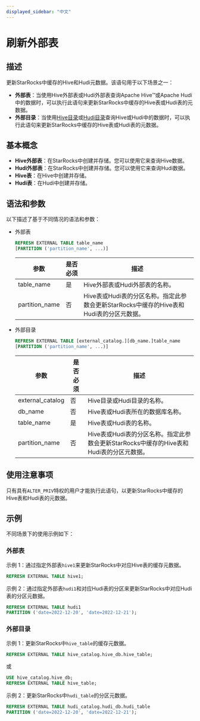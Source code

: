 ```yaml
---
displayed_sidebar: "中文"
---
```


# 刷新外部表

## 描述

更新StarRocks中缓存的Hive和Hudi元数据。该语句用于以下场景之一：

- **外部表**：当使用Hive外部表或Hudi外部表查询Apache Hive™或Apache Hudi中的数据时，可以执行此语句来更新StarRocks中缓存的Hive表或Hudi表的元数据。
- **外部目录**：当使用[Hive目录](../../../data_source/catalog/hive_catalog.md)或[Hudi目录](../../../data_source/catalog/hudi_catalog.md)查询Hive或Hudi中的数据时，可以执行此语句来更新StarRocks中缓存的Hive表或Hudi表的元数据。

## 基本概念

- **Hive外部表**：在StarRocks中创建并存储。您可以使用它来查询Hive数据。
- **Hudi外部表**：在StarRocks中创建并存储。您可以使用它来查询Hudi数据。
- **Hive表**：在Hive中创建并存储。
- **Hudi表**：在Hudi中创建并存储。

## 语法和参数

以下描述了基于不同情况的语法和参数：

- 外部表

    ```SQL
    REFRESH EXTERNAL TABLE table_name 
    [PARTITION ('partition_name', ...)]
    ```

    | **参数**          | **是否必须** | **描述**                                  |
    | ---------------- | ------------ | ---------------------------------------- |
    | table_name       | 是           | Hive外部表或Hudi外部表的名称。               |
    | partition_name   | 否           | Hive表或Hudi表的分区名称。指定此参数会更新StarRocks中缓存的Hive表和Hudi表的分区元数据。       |

- 外部目录

    ```SQL
    REFRESH EXTERNAL TABLE [external_catalog.][db_name.]table_name
    [PARTITION ('partition_name', ...)]
    ```

    | **参数**            | **是否必须** | **描述**                                  |
    | ------------------ | ------------ | ---------------------------------------- |
    | external_catalog   | 否           | Hive目录或Hudi目录的名称。                  |
    | db_name            | 否           | Hive表或Hudi表所在的数据库名称。                |
    | table_name         | 是           | Hive表或Hudi表的名称。                      |
    | partition_name     | 否           | Hive表或Hudi表的分区名称。指定此参数会更新StarRocks中缓存的Hive表和Hudi表的分区元数据。       |

## 使用注意事项

只有具有`ALTER_PRIV`特权的用户才能执行此语句，以更新StarRocks中缓存的Hive表和Hudi表的元数据。

## 示例

不同场景下的使用示例如下：

### 外部表

示例 1：通过指定外部表`hive1`来更新StarRocks中对应Hive表的缓存元数据。

```SQL
REFRESH EXTERNAL TABLE hive1;
```

示例 2：通过指定外部表`hudi1`和对应Hudi表的分区来更新StarRocks中对应Hudi表的分区元数据。

```SQL
REFRESH EXTERNAL TABLE hudi1
PARTITION ('date=2022-12-20', 'date=2022-12-21');
```

### 外部目录

示例 1：更新StarRocks中`hive_table`的缓存元数据。

```SQL
REFRESH EXTERNAL TABLE hive_catalog.hive_db.hive_table;
```

或

```SQL
USE hive_catalog.hive_db;
REFRESH EXTERNAL TABLE hive_table;
```

示例 2：更新StarRocks中`hudi_table`的分区元数据。

```SQL
REFRESH EXTERNAL TABLE hudi_catalog.hudi_db.hudi_table
PARTITION ('date=2022-12-20', 'date=2022-12-21');
```